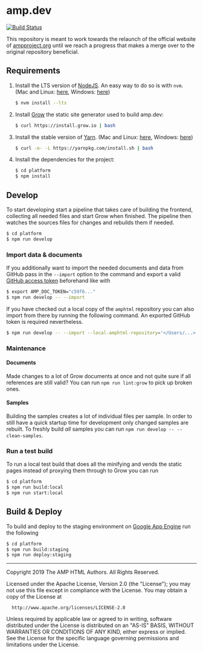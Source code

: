 # amp.dev

[![Build Status](https://travis-ci.org/ampproject/docs.svg?branch=future)](https://travis-ci.org/ampproject/docs)

This repository is meant to work towards the relaunch of the official website
of [ampproject.org](https://www.ampproject.org/) until we reach a progress
that makes a merge over to the original repository beneficial.

## Requirements

1.  Install the LTS version of [NodeJS](https://nodejs.org). An easy way to do so is with `nvm`. (Mac and Linux: [here](https://github.com/creationix/nvm), Windows: [here](https://github.com/coreybutler/nvm-windows))
    ```sh
    $ nvm install --lts
    ```

1.  Install [Grow](http://grow.io) the static site generator used to build amp.dev:
    ```sh
    $ curl https://install.grow.io | bash
    ```

1.  Install the stable version of [Yarn](https://yarnpkg.com/). (Mac and Linux: [here](https://yarnpkg.com/en/docs/install#alternatives-stable), Windows: [here](https://yarnpkg.com/lang/en/docs/install/#windows-stable))
    ```sh
    $ curl -o- -L https://yarnpkg.com/install.sh | bash
    ```

1.  Install the dependencies for the project:
    ```sh
    $ cd platform
    $ npm install
    ```

## Develop
To start developing start a pipeline that takes care of building the frontend, collecting all needed files and start Grow when finished. The pipeline then watches the sources files for changes and rebuilds them if needed.

```sh
$ cd platform
$ npm run develop
```

### Import data & documents
If you additionally want to import the needed documents and data from GitHub pass in the `--import` option to the command and export a valid [GitHub access token](https://github.com/settings/tokens) beforehand like with

```sh
$ export AMP_DOC_TOKEN="c59f6..."
$ npm run develop -- --import
```

If you have checked out a local copy of the `amphtml` repository you can also import from there by running the following command. An exported GitHub token is required nevertheless.

```sh
$ npm run develop -- --import --local-amphtml-repository='</Users/...>'
```

### Maintenance

#### Documents

Made changes to a lot of Grow documents at once and not quite sure if all references are still valid? You can run `npm run lint:grow` to pick up broken ones.

#### Samples
Building the samples creates a lot of individual files per sample. In order to still have a quick startup time for development only changed samples are rebuilt. To freshly build *all* samples you can run `npm run develop -- --clean-samples`.

### Run a test build
To run a local test build that does all the minifying and vends the static pages instead of
proxying them through to Grow you can run

```sh
$ cd platform
$ npm run build:local
$ npm run start:local
```

## Build & Deploy
To build and deploy to the staging environment on [Google App Engine](https://cloud.google.com/appengine/) run the following

```sh
$ cd platform
$ npm run build:staging
$ npm run deploy:staging
```

- - -

 Copyright 2019 The AMP HTML Authors. All Rights Reserved.

 Licensed under the Apache License, Version 2.0 (the "License");
 you may not use this file except in compliance with the License.
 You may obtain a copy of the License at

      http://www.apache.org/licenses/LICENSE-2.0

 Unless required by applicable law or agreed to in writing, software
 distributed under the License is distributed on an "AS-IS" BASIS,
 WITHOUT WARRANTIES OR CONDITIONS OF ANY KIND, either express or implied.
 See the License for the specific language governing permissions and
 limitations under the License.
